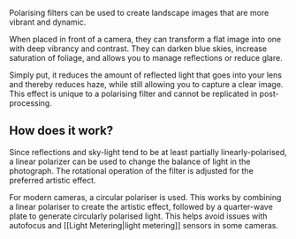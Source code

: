 Polarising filters can be used to create landscape images that are more vibrant and dynamic.

When placed in front of a camera, they can transform a flat image into one with deep vibrancy and contrast. They can darken blue skies, increase saturation of foliage, and allows you to manage reflections or reduce glare.

Simply put, it reduces the amount of reflected light that goes into your lens and thereby reduces haze, while still allowing you to capture a clear image. This effect is unique to a polarising filter and cannot be replicated in post-processing.

## How does it work?
Since reflections and sky-light tend to be at least partially linearly-polarised, a linear polarizer can be used to change the balance of light in the photograph. The rotational operation of the filter is adjusted for the preferred artistic effect.

For modern cameras, a circular polariser is used. This works by combining a linear polariser to create the artistic effect, followed by a quarter-wave plate to generate circularly polarised light. This helps avoid issues with autofocus and [[Light Metering|light metering]] sensors in some cameras.

